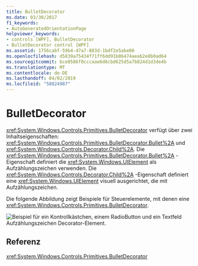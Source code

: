 ```yaml
---
title: BulletDecorator
ms.date: 03/30/2017
f1_keywords:
- AutoGeneratedOrientationPage
helpviewer_keywords:
- controls [WPF], BulletDecorator
- BulletDecorator control [WPF]
ms.assetid: 1756cabf-59b4-47a7-883d-1bdf2e5abe00
ms.openlocfilehash: d5839a75434f71ff6dd91b86474aeab2e8b0ad64
ms.sourcegitcommit: bce0586f0cccaae6d6cbd625d5a7b824d1d3de4b
ms.translationtype: MT
ms.contentlocale: de-DE
ms.lasthandoff: 04/02/2019
ms.locfileid: "58824987"
---
```

# <a name="bulletdecorator"></a>BulletDecorator
<xref:System.Windows.Controls.Primitives.BulletDecorator> verfügt über zwei Inhaltseigenschaften: <xref:System.Windows.Controls.Primitives.BulletDecorator.Bullet%2A> und <xref:System.Windows.Controls.Decorator.Child%2A>. Die <xref:System.Windows.Controls.Primitives.BulletDecorator.Bullet%2A> -Eigenschaft definiert die <xref:System.Windows.UIElement> als Aufzählungszeichen verwenden. Die <xref:System.Windows.Controls.Decorator.Child%2A> -Eigenschaft definiert eine <xref:System.Windows.UIElement> visuell ausgerichtet, die mit Aufzählungszeichen.  
  
 Die folgende Abbildung zeigt Beispiele für Steuerelemente, mit denen eine <xref:System.Windows.Controls.Primitives.BulletDecorator>.  
  
 ![Beispiel für ein Kontrollkästchen, einem RadioButton und ein Textfeld Aufzählungszeichen Decorator-Element.](./media/bulletdecorator/three-bullet-decorators.png)  
  
## <a name="reference"></a>Referenz  
 <xref:System.Windows.Controls.Primitives.BulletDecorator>
